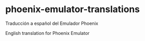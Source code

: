 # phoenix-emulator-translations

Traducción a español del Emulador Phoenix 

English translation for Phoenix Emulator

